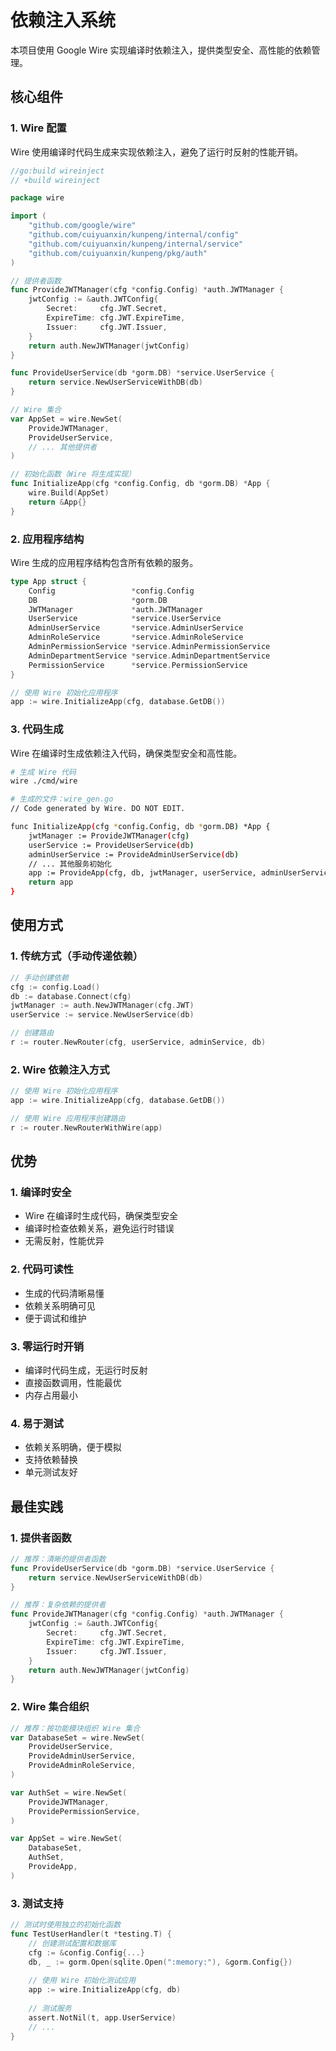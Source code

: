 # 依赖注入系统

本项目使用 Google Wire 实现编译时依赖注入，提供类型安全、高性能的依赖管理。

## 核心组件

### 1. Wire 配置

Wire 使用编译时代码生成来实现依赖注入，避免了运行时反射的性能开销。

```go
//go:build wireinject
// +build wireinject

package wire

import (
    "github.com/google/wire"
    "github.com/cuiyuanxin/kunpeng/internal/config"
    "github.com/cuiyuanxin/kunpeng/internal/service"
    "github.com/cuiyuanxin/kunpeng/pkg/auth"
)

// 提供者函数
func ProvideJWTManager(cfg *config.Config) *auth.JWTManager {
    jwtConfig := &auth.JWTConfig{
        Secret:     cfg.JWT.Secret,
        ExpireTime: cfg.JWT.ExpireTime,
        Issuer:     cfg.JWT.Issuer,
    }
    return auth.NewJWTManager(jwtConfig)
}

func ProvideUserService(db *gorm.DB) *service.UserService {
    return service.NewUserServiceWithDB(db)
}

// Wire 集合
var AppSet = wire.NewSet(
    ProvideJWTManager,
    ProvideUserService,
    // ... 其他提供者
)

// 初始化函数（Wire 将生成实现）
func InitializeApp(cfg *config.Config, db *gorm.DB) *App {
    wire.Build(AppSet)
    return &App{}
}
```

### 2. 应用程序结构

Wire 生成的应用程序结构包含所有依赖的服务。

```go
type App struct {
    Config                 *config.Config
    DB                     *gorm.DB
    JWTManager             *auth.JWTManager
    UserService            *service.UserService
    AdminUserService       *service.AdminUserService
    AdminRoleService       *service.AdminRoleService
    AdminPermissionService *service.AdminPermissionService
    AdminDepartmentService *service.AdminDepartmentService
    PermissionService      *service.PermissionService
}

// 使用 Wire 初始化应用程序
app := wire.InitializeApp(cfg, database.GetDB())
```

### 3. 代码生成

Wire 在编译时生成依赖注入代码，确保类型安全和高性能。

```bash
# 生成 Wire 代码
wire ./cmd/wire

# 生成的文件：wire_gen.go
// Code generated by Wire. DO NOT EDIT.

func InitializeApp(cfg *config.Config, db *gorm.DB) *App {
    jwtManager := ProvideJWTManager(cfg)
    userService := ProvideUserService(db)
    adminUserService := ProvideAdminUserService(db)
    // ... 其他服务初始化
    app := ProvideApp(cfg, db, jwtManager, userService, adminUserService, ...)
    return app
}
```

## 使用方式

### 1. 传统方式（手动传递依赖）

```go
// 手动创建依赖
cfg := config.Load()
db := database.Connect(cfg)
jwtManager := auth.NewJWTManager(cfg.JWT)
userService := service.NewUserService(db)

// 创建路由
r := router.NewRouter(cfg, userService, adminService, db)
```

### 2. Wire 依赖注入方式

```go
// 使用 Wire 初始化应用程序
app := wire.InitializeApp(cfg, database.GetDB())

// 使用 Wire 应用程序创建路由
r := router.NewRouterWithWire(app)
```

## 优势

### 1. 编译时安全
- Wire 在编译时生成代码，确保类型安全
- 编译时检查依赖关系，避免运行时错误
- 无需反射，性能优异

### 2. 代码可读性
- 生成的代码清晰易懂
- 依赖关系明确可见
- 便于调试和维护

### 3. 零运行时开销
- 编译时代码生成，无运行时反射
- 直接函数调用，性能最优
- 内存占用最小

### 4. 易于测试
- 依赖关系明确，便于模拟
- 支持依赖替换
- 单元测试友好

## 最佳实践

### 1. 提供者函数

```go
// 推荐：清晰的提供者函数
func ProvideUserService(db *gorm.DB) *service.UserService {
    return service.NewUserServiceWithDB(db)
}

// 推荐：复杂依赖的提供者
func ProvideJWTManager(cfg *config.Config) *auth.JWTManager {
    jwtConfig := &auth.JWTConfig{
        Secret:     cfg.JWT.Secret,
        ExpireTime: cfg.JWT.ExpireTime,
        Issuer:     cfg.JWT.Issuer,
    }
    return auth.NewJWTManager(jwtConfig)
}
```

### 2. Wire 集合组织

```go
// 推荐：按功能模块组织 Wire 集合
var DatabaseSet = wire.NewSet(
    ProvideUserService,
    ProvideAdminUserService,
    ProvideAdminRoleService,
)

var AuthSet = wire.NewSet(
    ProvideJWTManager,
    ProvidePermissionService,
)

var AppSet = wire.NewSet(
    DatabaseSet,
    AuthSet,
    ProvideApp,
)
```

### 3. 测试支持

```go
// 测试时使用独立的初始化函数
func TestUserHandler(t *testing.T) {
    // 创建测试配置和数据库
    cfg := &config.Config{...}
    db, _ := gorm.Open(sqlite.Open(":memory:"), &gorm.Config{})
    
    // 使用 Wire 初始化测试应用
    app := wire.InitializeApp(cfg, db)
    
    // 测试服务
    assert.NotNil(t, app.UserService)
    // ...
}
```